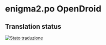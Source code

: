 # enigma2.po OpenDroid

## Translation status

<a href="http://127.0.0.1:8888/engage/enigma2/">
  <img src="http://127.0.0.1:8888/widget/enigma2/enigma/open-graph.png" alt="Stato traduzione" />
</a>

